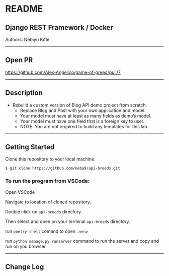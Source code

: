 # README

## Django REST Framework / Docker


Authors: Nebiyu Kifle

----

## Open PR

https://github.com/Alex-Angelico/game-of-greed/pull/7

----

## Description

- Rebuild a custom version of Blog API demo project from scratch.
    - Replace Blog and Post with your own application and model.
    - Your model must have at least as many fields as demo’s model.
    - Your model must have one field that is a foreign key to user.
    - NOTE: You are not required to build any templates for this lab.

----

## Getting Started

Clone this repository to your local machine.

```
$ git clone https://github.com/neba9/api-breeds.git
```

### To run the program from VSCode:

Open VSCode

Navigate to location of cloned repository.

Double click on ```api-breeds``` directory.

Then select and open on your terminal ```api-breeds``` directory.

run ```poetry shell``` comand to open ```.venv```

run  ```python manage.py runserver``` command to run the server and copy and run on you browser  

----

## Change Log



